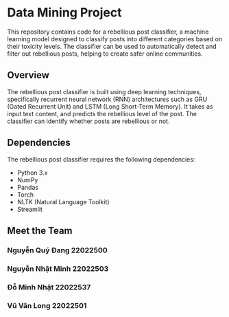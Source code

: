 # Data Mining Project

This repository contains code for a rebellious post classifier, a machine learning model designed to classify posts into different categories based on their toxicity levels. The classifier can be used to automatically detect and filter out rebellious posts, helping to create safer online communities.

## Overview
The rebellious post classifier is built using deep learning techniques, specifically recurrent neural network (RNN) architectures such as GRU (Gated Recurrent Unit) and LSTM (Long Short-Term Memory). It takes as input text content, and predicts the rebellious level of the post. The classifier can identify whether posts are rebellious or not.

## Dependencies

The rebellious post classifier requires the following dependencies:

- Python 3.x
- NumPy
- Pandas
- Torch
- NLTK (Natural Language Toolkit)
- Streamlit

## Meet the Team

### Nguyễn Quý Đang 22022500

### Nguyễn Nhật Minh 22022503

### Đỗ Minh Nhật 22022537

### Vũ Vân Long 22022501
